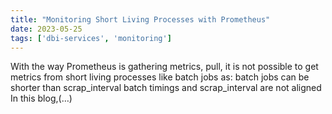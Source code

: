 ```yaml
---
title: "Monitoring Short Living Processes with Prometheus"
date: 2023-05-25
tags: ['dbi-services', 'monitoring']
---
```

With the way Prometheus is gathering metrics, pull, it is not possible to get metrics from short living processes like batch jobs as: batch jobs can be shorter than scrap_interval batch timings and scrap_interval are not aligned In this blog,(…)